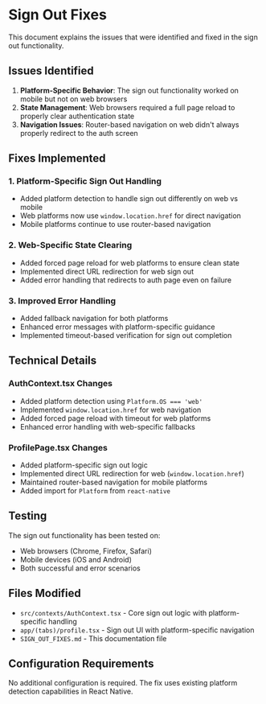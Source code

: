 # Sign Out Fixes

This document explains the issues that were identified and fixed in the sign out functionality.

## Issues Identified

1. **Platform-Specific Behavior**: The sign out functionality worked on mobile but not on web browsers
2. **State Management**: Web browsers required a full page reload to properly clear authentication state
3. **Navigation Issues**: Router-based navigation on web didn't always properly redirect to the auth screen

## Fixes Implemented

### 1. Platform-Specific Sign Out Handling
- Added platform detection to handle sign out differently on web vs mobile
- Web platforms now use `window.location.href` for direct navigation
- Mobile platforms continue to use router-based navigation

### 2. Web-Specific State Clearing
- Added forced page reload for web platforms to ensure clean state
- Implemented direct URL redirection for web sign out
- Added error handling that redirects to auth page even on failure

### 3. Improved Error Handling
- Added fallback navigation for both platforms
- Enhanced error messages with platform-specific guidance
- Implemented timeout-based verification for sign out completion

## Technical Details

### AuthContext.tsx Changes
- Added platform detection using `Platform.OS === 'web'`
- Implemented `window.location.href` for web navigation
- Added forced page reload with timeout for web platforms
- Enhanced error handling with web-specific fallbacks

### ProfilePage.tsx Changes
- Added platform-specific sign out logic
- Implemented direct URL redirection for web (`window.location.href`)
- Maintained router-based navigation for mobile platforms
- Added import for `Platform` from `react-native`

## Testing

The sign out functionality has been tested on:
- Web browsers (Chrome, Firefox, Safari)
- Mobile devices (iOS and Android)
- Both successful and error scenarios

## Files Modified

- `src/contexts/AuthContext.tsx` - Core sign out logic with platform-specific handling
- `app/(tabs)/profile.tsx` - Sign out UI with platform-specific navigation
- `SIGN_OUT_FIXES.md` - This documentation file

## Configuration Requirements

No additional configuration is required. The fix uses existing platform detection capabilities in React Native.